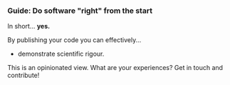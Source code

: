 <div class="panel panel-info">
    <div class="panel-heading">
        <h3 class="panel-title"><i class="octicon octicon-megaphone"></i> Guide: Do software "right" from the start</h3>
    </div>
    <div class="panel-body">
        <p>In short... <b>yes.</b></p>
        <p>By publishing your code you can effectively...</p>
        <ul>
            <li>demonstrate scientific rigour.</li>
        </ul>
    </div>
    <div class="panel-footer">
        <i class="octicon octicon-comment-discussion"></i> This is an opinionated view. What are your experiences? Get in touch and contribute!
    </div>
</div>

